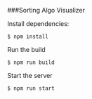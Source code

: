 ###Sorting Algo Visualizer

Install dependencies:
```
$ npm install
```

Run the build
```
$ npm run build
```

Start the server
```
$ npm run start
```

